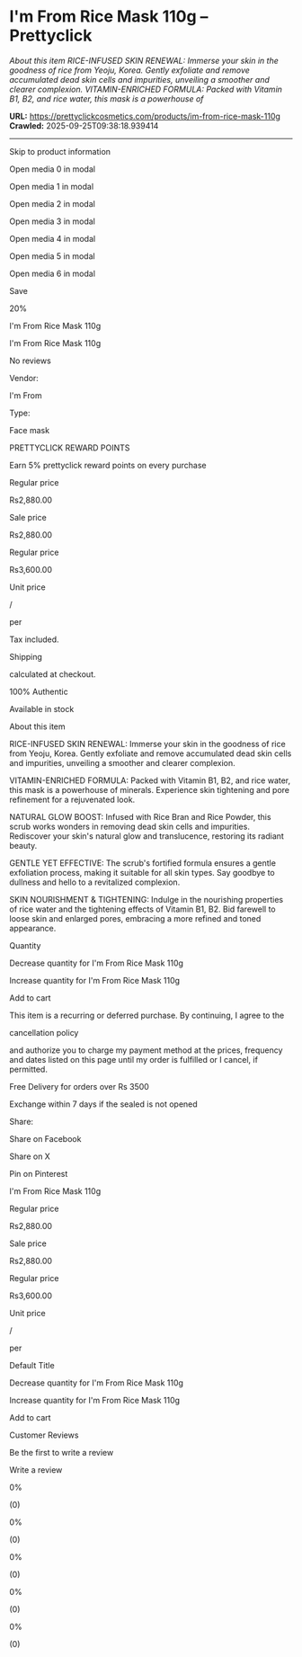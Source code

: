 # I'm From Rice Mask 110g – Prettyclick

*About this item RICE-INFUSED SKIN RENEWAL: Immerse your skin in the goodness of rice from Yeoju, Korea. Gently exfoliate and remove accumulated dead skin cells and impurities, unveiling a smoother and clearer complexion. VITAMIN-ENRICHED FORMULA: Packed with Vitamin B1, B2, and rice water, this mask is a powerhouse of*

**URL:** https://prettyclickcosmetics.com/products/im-from-rice-mask-110g
**Crawled:** 2025-09-25T09:38:18.939414

---

Skip to product information

Open media 0 in modal

Open media 1 in modal

Open media 2 in modal

Open media 3 in modal

Open media 4 in modal

Open media 5 in modal

Open media 6 in modal

Save

20%

I'm From Rice Mask 110g

I'm From Rice Mask 110g

No reviews

Vendor:

I'm From

Type:

Face mask

PRETTYCLICK REWARD POINTS

Earn 5% prettyclick reward points on every purchase

Regular price

Rs2,880.00

Sale price

Rs2,880.00

Regular price

Rs3,600.00

Unit price

/

per

Tax included.

Shipping

calculated at checkout.

100% Authentic

Available in stock

About this item

RICE-INFUSED SKIN RENEWAL: Immerse your skin in the goodness of rice from Yeoju, Korea. Gently exfoliate and remove accumulated dead skin cells and impurities, unveiling a smoother and clearer complexion.

VITAMIN-ENRICHED FORMULA: Packed with Vitamin B1, B2, and rice water, this mask is a powerhouse of minerals. Experience skin tightening and pore refinement for a rejuvenated look.

NATURAL GLOW BOOST: Infused with Rice Bran and Rice Powder, this scrub works wonders in removing dead skin cells and impurities. Rediscover your skin's natural glow and translucence, restoring its radiant beauty.

GENTLE YET EFFECTIVE: The scrub's fortified formula ensures a gentle exfoliation process, making it suitable for all skin types. Say goodbye to dullness and hello to a revitalized complexion.

SKIN NOURISHMENT & TIGHTENING: Indulge in the nourishing properties of rice water and the tightening effects of Vitamin B1, B2. Bid farewell to loose skin and enlarged pores, embracing a more refined and toned appearance.

Quantity

Decrease quantity for I&#39;m From Rice Mask 110g

Increase quantity for I&#39;m From Rice Mask 110g

Add to cart

This item is a recurring or deferred purchase. By continuing, I agree to the

cancellation policy

and authorize you to charge my payment method at the prices, frequency and dates listed on this page until my order is fulfilled or I cancel, if permitted.

Free Delivery for orders over Rs 3500

Exchange within 7 days if the sealed is not opened

Share:

Share on Facebook

Share on X

Pin on Pinterest

I'm From Rice Mask 110g

Regular price

Rs2,880.00

Sale price

Rs2,880.00

Regular price

Rs3,600.00

Unit price

/

per

Default Title

Decrease quantity for I&#39;m From Rice Mask 110g

Increase quantity for I&#39;m From Rice Mask 110g

Add to cart

Customer Reviews

Be the first to write a review

Write a review

0%

(0)

0%

(0)

0%

(0)

0%

(0)

0%

(0)